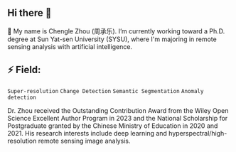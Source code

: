 ## Hi there 👋

<!--
**chengle-zhou/chengle-zhou** is a ✨ _special_ ✨ repository because its `README.md` (this file) appears on your GitHub profile.

Here are some ideas to get you started:

- 🔭 I’m currently working on ...
- 🌱 I’m currently learning ...
- 👯 I’m looking to collaborate on ...
- 🤔 I’m looking for help with ...
- 💬 Ask me about ...
- 📫 How to reach me: ...
- 😄 Pronouns: ...
- ⚡ Fun fact: ...
-->

🌱 My name is Chengle Zhou (周承乐). I’m currently working toward a Ph.D. degree at Sun Yat-sen University (SYSU), where I'm majoring in remote sensing analysis with artificial intelligence. 


## ⚡ Field:

  `Super-resolution` `Change Detection` `Semantic Segmentation` `Anomaly detection`




Dr. Zhou received the Outstanding Contribution Award from the Wiley Open Science Excellent Author Program in 2023 and the National Scholarship for Postgraduate granted by the Chinese Ministry of Education in 2020 and 2021. His research interests include deep learning and hyperspectral/high-resolution remote sensing image analysis.
